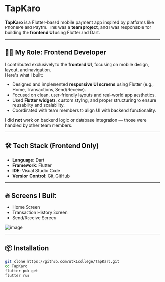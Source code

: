 # TapKaro

**TapKaro** is a Flutter-based mobile payment app inspired by platforms like PhonePe and Paytm. This was a **team project**, and I was responsible for building the **frontend UI** using Flutter and Dart.

---

## 👨‍💻 My Role: Frontend Developer

I contributed exclusively to the **frontend UI**, focusing on mobile design, layout, and navigation.  
Here's what I built:

- Designed and implemented **responsive UI screens** using Flutter (e.g., Home, Transactions, Send/Receive).
- Focused on clean, user-friendly layouts and real-world app aesthetics.
- Used **Flutter widgets**, custom styling, and proper structuring to ensure reusability and scalability.
- Coordinated with team members to align UI with backend functionality.

I did **not** work on backend logic or database integration — those were handled by other team members.

---

## 🛠 Tech Stack (Frontend Only)

- **Language**: Dart
- **Framework**: Flutter
- **IDE**: Visual Studio Code
- **Version Control**: Git, GitHub

---

## 🔥 Screens I Built

- Home Screen
- Transaction History Screen
- Send/Receive Screen

![image](https://github.com/user-attachments/assets/d7d08000-285f-40f4-9e29-d8f7e50bde16)


---

## 📦 Installation

```bash
git clone https://github.com/utk1college/TapKaro.git
cd TapKaro
flutter pub get
flutter run
